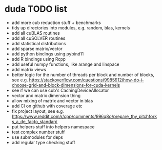 # duda TODO list

- add more cub reduction stuff + benchmarks
- tidy up directories into modules, e.g. random, blas, kernels
- add all cuBLAS routines
- add all cuSOLVER routines
- add statistical distributions
- add sparse matrix/vector
- add python bindings using pybind11
- add R bindings using Rcpp
- add useful numpy functions, like arange and linspace
- add matrix views
- better logic for the number of threads per block and number of blocks, see
  e.g. https://stackoverflow.com/questions/9985912/how-do-i-choose-grid-and-block-dimensions-for-cuda-kernels
- see if we can use cub's CachingDeviceAllocator
- vector and matrix dimension thing
- allow mixing of matrix and vector in blas
- add CI on github with coverage etc
- fix project layout, see
  e.g. https://www.reddit.com/r/cpp/comments/996q8o/prepare_thy_pitchforks_a_de_facto_standard
- put helpers stuff into helpers namespace
- test complex number stuff
- use submodules for deps
- add regular type checking stuff
